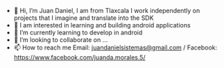 - 👋 Hi, I’m Juan Daniel, I am from Tlaxcala I work independently on projects that I imagine and translate into the SDK
- 👀 I am interested in learning and building android applications
- 🌱 I’m currently learning to develop in android
- 💞️ I’m looking to collaborate on ...
- 📫 How to reach me Email: juandanielsistemas@gmail.com / Facebook: https://www.facebook.com/juanda.morales.5/

<!---
Dan-Morales24/Dan-Morales24 is a ✨ special ✨ repository because its `README.md` (this file) appears on your GitHub profile.
You can click the Preview link to take a look at your changes.
--->
